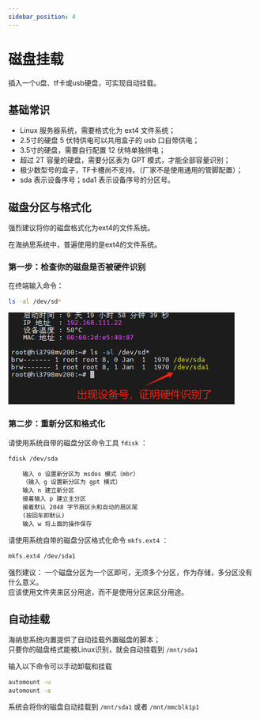 ```yaml
---
sidebar_position: 4
---
```


# 磁盘挂载
插入一个u盘、tf卡或usb硬盘，可实现自动挂载。

## 基础常识

- Linux 服务器系统，需要格式化为 ext4 文件系统；  
- 2.5寸的硬盘 5 伏特供电可以共用盒子的 usb 口自带供电；  
- 3.5寸的硬盘，需要自行配置 12 伏特单独供电；  
- 超过 2T 容量的硬盘，需要分区表为 GPT 模式，才能全部容量识别；  
- 极少数型号的盒子，TF卡槽尚不支持。（厂家不是使用通用的管脚配置）；  
- sda 表示设备序号；sda1 表示设备序号的分区号。


## 磁盘分区与格式化

强烈建议将你的磁盘格式化为ext4的文件系统。

在海纳思系统中，普遍使用的是ext4的文件系统。

### 第一步：检查你的磁盘是否被硬件识别

在终端输入命令：  
```bash
ls -al /dev/sd*
```

![sdx](img/sdx.png)  


### 第二步：重新分区和格式化

请使用系统自带的磁盘分区命令工具 `fdisk` ：  

```bash
fdisk /dev/sda
```
```html
    输入 o 设置新分区为 msdos 模式（mbr）
    （输入 g 设置新分区为 gpt 模式）
    输入 n 建立新分区
    接着输入 p 建立主分区
    接着默认 2048 字节扇区头和自动的扇区尾
    (按回车即默认)
    输入 w 将上面的操作保存
```

请使用系统自带的磁盘分区格式化命令 `mkfs.ext4` ：

```bash
mkfs.ext4 /dev/sda1
```

强烈建议：
一个磁盘分区为一个区即可，无须多个分区，作为存储，多分区没有什么意义。  
应该使用文件夹来区分用途，而不是使用分区来区分用途。  


## 自动挂载

海纳思系统内置提供了自动挂载外置磁盘的脚本；  
只要你的磁盘格式能被Linux识别，就会自动挂载到 `/mnt/sda1`

输入以下命令可以手动卸载和挂载
```bash
automount -u
automount -a
```
系统会将你的磁盘自动挂载到 ```/mnt/sda1``` 或者 ```/mnt/mmcblk1p1```


